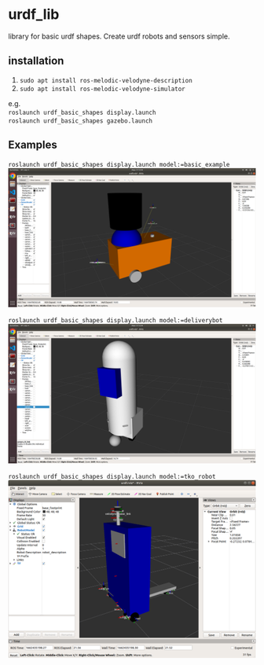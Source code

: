 # urdf_lib

library for basic urdf shapes. Create urdf robots and sensors simple.   

## installation
1. `sudo apt install ros-melodic-velodyne-description`  
2. `sudo apt install ros-melodic-velodyne-simulator`  

e.g.  
`roslaunch urdf_basic_shapes display.launch`  
`roslaunch urdf_basic_shapes gazebo.launch`  

## Examples
`roslaunch urdf_basic_shapes display.launch model:=basic_example`  
![alt text](https://github.com/JosefGst/urdf_basic_shapes/blob/melodic-devel/include/images/basic_example_rviz.png)

`roslaunch urdf_basic_shapes display.launch model:=deliverybot`  
![alt text](https://github.com/JosefGst/urdf_basic_shapes/blob/melodic-devel/include/images/deliverybot_rviz.png)  

`roslaunch urdf_basic_shapes display.launch model:=tko_robot`  
![alt text](https://github.com/JosefGst/urdf_basic_shapes/blob/melodic-devel/include/images/tko_robot_rviz.png)

